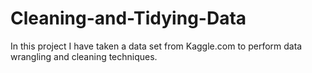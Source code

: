 # Cleaning-and-Tidying-Data
In this project I have taken a data set from Kaggle.com to  perform data wrangling and cleaning techniques. 
